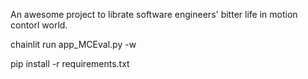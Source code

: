 An awesome project to librate software engineers' bitter life in motion contorl world.

chainlit run app_MCEval.py -w

pip install -r requirements.txt
